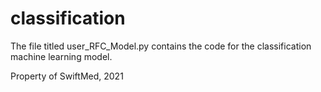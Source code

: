 # classification

The file titled user_RFC_Model.py contains the code for the classification machine learning model.

Property of SwiftMed, 2021
